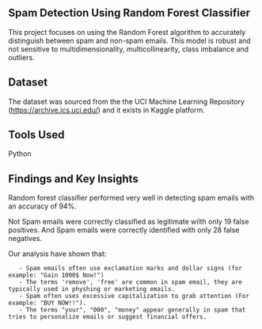 ## Spam Detection Using Random Forest Classifier
This project focuses on using the Random Forest algorithm to accurately distinguish between spam and non-spam emails. This model is robust and not sensitive to multidimensionality, multicollinearity, class imbalance and outliers.

## Dataset
The dataset was sourced from the the UCI Machine Learning Repository (https://archive.ics.uci.edu/) and it exists in Kaggle platform.

## Tools Used
Python

## Findings and Key Insights

Random forest classifier performed very well in detecting spam emails with an accuracy of 94%.

Not Spam emails were correctly classified as legitimate wilth only 19 false positives. And Spam emails were correctly identified with only 28 false negatives.

Our analysis have shown that:

       - Spam emails often use exclamation marks and dollar signs (for example: "Gain 1000$ Now!")
       - The terms 'remove', 'free' are common in spam email, they are typically used in physhing or marketing emails.
       - Spam often uses excessive capitalization to grab attention (For example: "BUY NOW!!").
       - The terms "your", "000", "money" appear generally in spam that tries to personalize emails or suggest financial offers.
